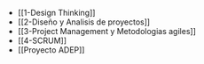 - [[1-Design Thinking]]
- [[2-Diseño y Analisis de proyectos]]
- [[3-Project Management y Metodologias agiles]]
- [[4-SCRUM]]
- [[Proyecto ADEP]]